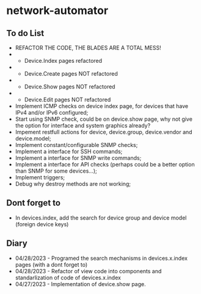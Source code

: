 # network-automator
 
## To do List
- REFACTOR THE CODE, THE BLADES ARE A TOTAL MESS!
- - Device.Index pages refactored
- - Device.Create pages NOT refactored
- - Device.Show pages NOT refactored
- - Device.Edit pages NOT refactored
- Implement ICMP checks on device index page, for devices that have IPv4 and/or IPv6 configured;
- Start using SNMP check, could be on device.show page, why not give the option for interface and system graphics already?
- Impement restfull actions for device, device.group, device.vendor and device.model;
- Implement constant/configurable SNMP checks;
- Implement a interface for SSH commands;
- Implement a interface for SNMP write commands;
- Implement a interface for API checks (perhaps could be a better option than SNMP for some devices...);
- Implement triggers;
- Debug why destroy methods are not working;

## Dont forget to
- In devices.index, add the search for device group and device model (foreign device keys)

## Diary
- 04/28/2023 - Programed the search mechanisms in devices.x.index pages (with a dont forget to)
- 04/28/2023 - Refactor of view code into components and standarlization of code of devices.x.index
- 04/27/2023 - Implementation of device.show page.